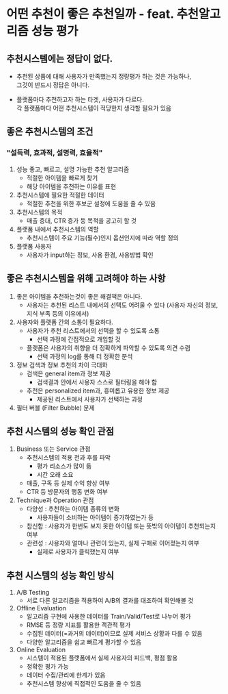 # 어떤 추천이 좋은 추천일까 - feat. 추천알고리즘 성능 평가

## 추천시스템에는 정답이 없다.
- 추천된 상품에 대해 사용자가 만족했는지 정량평가 하는 것은 가능하나,  
그것이 반드시 정답은 아니다.

- 플랫폼마다 추천하고자 하는 타겟, 사용자가 다르다.  
각 플랫폼마다 어떤 추천시스템이 적당한지 생각할 필요가 있음


## 좋은 추천시스템의 조건
### "설득력, 효과적, 설명력, 효율적"
1. 성능 좋고, 빠르고, 설명 가능한 추천 알고리즘
    - 적절한 아이템을 빠르게 찾기
    - 해당 아이템을 추천하는 이유를 표현
2. 추천시스템에 필요한 적절한 데이터
    - 적절한 추천을 위한 후보군 설정에 도움을 줄 수 있음
3. 추천시스템의 목적
    - 매출 증대, CTR 증가 등 목적을 공고히 할 것
4. 플랫폼 내에서 추천시스템의 역할
    - 추천시스템이 주요 기능(필수)인지 옵션인지에 따라 역할 정의
5. 플랫폼 사용자
    - 사용자가 input하는 정보, 사용 환경, 사용방법 확인


## 좋은 추천시스템을 위해 고려해야 하는 사항
1. 좋은 아이템을 추천하는것이 좋은 해결책은 아니다.
    - 사용자는 추천된 리스트 내에서의 선택도 어려울 수 있다 (사용자 자신의 정보, 지식 부족 등의 이유에서)
2. 사용자와 플랫폼 간의 소통이 필요하다.
    - 사용자가 추천 리스트에서의 선택을 할 수 있도록 소통
        - 선택 과정에 간접적으로 개입할 것
    - 플랫폼은 사용자의 취향을 더 정확하게 파악할 수 있도록 의견 수렴
        - 선택 과정의 log를 통해 더 정확한 분석
3. 정보 검색과 정보 추천의 차이 극대화
    - 검색은 general item과 정보 제공
        - 검색결과 안에서 사용자 스스로 필터링을 해야 함
    - 추천은 personalized item과, 흥미롭고 유용한 정보 제공
        - 제공된 리스트에서 사용자가 선택하는 과정
4. 필터 버블 (Filter Bubble) 문제



## 추천 시스템의 성능 확인 관점
1. Business 또는 Service 관점
    - 추천시스템의 적용 전과 후를 파악
        - 평가 리소스가 많이 듦
        - 시간 오래 소요
    - 매출, 구독 등 실제 수익 향상 여부
    - CTR 등 방문자의 행동 변화 여부
2. Technique과 Operation 관점
    - 다양성 : 추천하는 아이템 종류의 변화
        - 사용자들이 소비하는 아이템이 증가하였는가 등
    - 참신함 : 사용자가 한번도 보지 못한 아이템 또는 뜻밖의 아이템이 추천되는지 여부
    - 관련성 : 사용자와 얼마나 관련이 있는지, 실제 구매로 이어졌는지 여부
        - 실제로 사용자가 클릭했는지 여부



## 추천 시스템의 성능 확인 방식
1. A/B Testing
    - 서로 다른 알고리즘을 적용하여 A/B의 결과를 대조하여 확인해볼 것
2. Offline Evaluation
    - 알고리즘 구현에 사용한 데이터를 Train/Valid/Test로 나누어 평가
    - RMSE 등 정량 지표를 활용한 객관적 평가
    - 수집된 데이터(=과거의 데이터)이므로 실제 서비스 상황과 다를 수 있음
    - 다양한 알고리즘을 쉽고 빠르게 평가할 수 있음
3. Online Evaluation
    - 시스템이 적용된 플랫폼에서 실제 사용자의 피드백, 평점 활용
    - 정확한 평가 가능
    - 데이터 수집/관리에 한계가 있음
    - 추천시스템 향상에 직접적인 도움을 줄 수 있음




